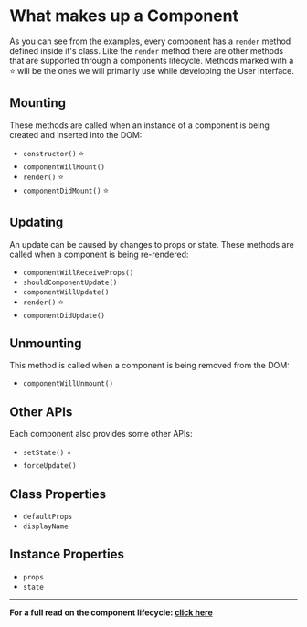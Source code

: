 # What makes up a Component

As you can see from the examples, every component has a `render` method defined inside it's class. Like the `render` method there are other methods that are supported through a components lifecycle. Methods marked with a :star: will be the ones we will primarily use while developing the User Interface. 

## Mounting

These methods are called when an instance of a component is being created and inserted into the DOM:

  - `constructor()` :star:
  - `componentWillMount()`
  - `render()` :star:
  - `componentDidMount()` :star:

## Updating

An update can be caused by changes to props or state. These methods are called when a component is being re-rendered:

  - `componentWillReceiveProps()`
  - `shouldComponentUpdate()`
  - `componentWillUpdate()`
  - `render()` :star:
  - `componentDidUpdate()`

## Unmounting

This method is called when a component is being removed from the DOM:

  - `componentWillUnmount()`

## Other APIs

Each component also provides some other APIs:

  - `setState()` :star:
  - `forceUpdate()`

## Class Properties

  - `defaultProps` 
  - `displayName`

## Instance Properties

  - `props`
  - `state`

---

**For a full read on the component lifecycle: [click here](https://facebook.github.io/react/docs/react-component.html)**